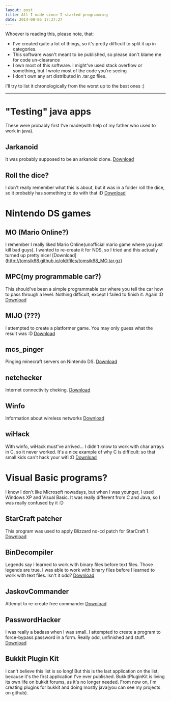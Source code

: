 ```yaml
---
layout: post
title: All I made since I started programming
date: 2014-08-05 17:37:27
---
```


Whoever is reading this, please note, that:

* I've created quite a lot of things, so it's pretty difficult to split it up in categories.
* This software wasn't meant to be published, so please don't blame me for code un-clearance
* I own most of this software. I might've used stack overflow or something, but I wrote most of the code you're seeing
* I don't own any art distributed in .tar.gz files.

I'll try to list it chronologically from the worst up to the best ones :)



***

# "Testing" java apps

These were probably first I've made(with help of my father who used to work in java).


## Jarkanoid

It was probably supposed to be an arkanoid clone.
[Download](http://tomsik68.github.io/old/files/tomsik68_jarkanoid.tar.gz)

## Roll the dice?

I don't really remember what this is about, but it was in a folder roll the dice, so it probably has something to do with that :D
[Download](http://tomsik68.github.io/old/files/tomsik68_rollthedice.tar.gz) 

# Nintendo DS games

## MO (Mario Online?)

I remember I really liked Mario Online(unofficial mario game where you just kill bad guys). I wanted to re-create it for NDS, so I tried and this actually turned up pretty nice!
[Download] (http://tomsik68.github.io/old/files/tomsik68_MO.tar.gz)

## MPC(my programmable car?)

This should've been a simple programmable car where you tell the car how to pass through a level.
Nothing difficult, except I failed to finish it. Again :D
[Download](http://tomsik68.github.io/old/files/tomsik68_MPC.tar.gz)

## MIJO (???)

I attempted to create a platformer game. You may only guess what the result was :D
[Download](http://tomsik68.github.io/old/files/tomsik68_mijo.tar.gz)

## mcs_pinger

Pinging minecraft servers on Nintendo DS.
[Download](http://tomsik68.github.io/old/files/tomsik68_mcs_pinger.tar.gz)

## netchecker

Internet connectivity cheking. 
[Download](http://tomsik68.github.io/old/files/tomsik68_netchecker.tar.gz)

## Winfo

Information about wireless networks
[Download](http://tomsik68.github.io/old/files/tomsik68_Winfo.tar.gz)

## wiHack

With winfo, wiHack must've arrived... I didn't know to work with char arrays in C, so it never worked. It's a nice example of why C is difficult: so that small kids can't hack your wifi :D
[Download](http://tomsik68.github.io/old/files/tomsik68_wiHack.tar.gz)

# Visual Basic programs?

I know I don't like Microsoft nowadays, but when I was younger, I used Windows XP and Visual Basic. It was really different from C and Java, so I was really confused by it :D

## StarCraft patcher

This program was used to apply Blizzard no-cd patch for StarCraft 1.
[Download](http://tomsik68.github.io/old/files/tomsik68_StarCraft_patcher.tar.gz)

## BinDecompiler

Legends say I learned to work with binary files before text files. Those legends are true. I was able to work with binary files before I learned to work with text files. Isn't it odd?
[Download](http://tomsik68.github.io/old/files/tomsik68_BinDecompiler.tar.gz)

## JaskovCommander

Attempt to re-create free commander 
[Download](http://tomsik68.github.io/old/files/tomsik68_jaskovcommander.tar.gz)

## PasswordHacker

I was really a badass when I was small. I attempted to create a program to force-bypass password in a form. Really odd, unfinished and stuff.
[Download](http://tomsik68.github.io/old/files/tomsik68_PasswordHacker.tar.gz)

## Bukkit Plugin Kit

I can't believe this list is so long! But this is the last application on the list, because it's the first application I've ever published.
BukkitPluginKit is living its own life on bukkit forums, as it's no longer needed.
From now on, I'm creating plugins for bukkit and doing mostly java(you can see my projects on github).
